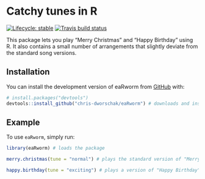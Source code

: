 
<!-- README.md is generated from README.Rmd. Please edit that file -->

# Catchy tunes in R

<!-- badges: start -->

[![Lifecycle:
stable](https://img.shields.io/badge/lifecycle-stable-brightgreen.svg)](https://www.tidyverse.org/lifecycle/#stable)
[![Travis build
status](https://travis-ci.com/chris-dworschak/eaRworm.svg?branch=master)](https://travis-ci.com/chris-dworschak/eaRworm)
<!-- badges: end -->

This package lets you play “Merry Christmas” and “Happy Birthday” using
R. It also contains a small number of arrangements that slightly deviate
from the standard song versions.

## Installation

You can install the development version of eaRworm from
[GitHub](https://github.com/) with:

``` r
# install.packages("devtools")
devtools::install_github("chris-dworschak/eaRworm") # downloads and installs the package
```

## Example

To use `eaRworm`, simply run:

``` r
library(eaRworm) # loads the package

merry.christmas(tune = "normal") # plays the standard version of "Merry Christmas"

happy.birthday(tune = "exciting") # plays a version of "Happy Birthday"
```
